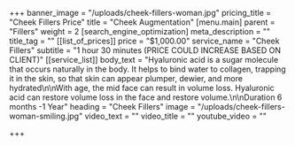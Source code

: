 +++
banner_image = "/uploads/cheek-fillers-woman.jpg"
pricing_title = "Cheek Fillers Price"
title = "Cheek Augmentation"
[menu.main]
parent = "Fillers"
weight = 2
[search_engine_optimization]
meta_description = ""
title_tag = ""
[[list_of_prices]]
price = "$1,000.00"
service_name = "Cheek Fillers"
subtitle = "1 hour 30 minutes (PRICE COULD INCREASE BASED ON CLIENT)"
[[service_list]]
body_text = "Hyaluronic acid is a sugar molecule that occurs naturally in the body. It helps to bind water to collagen, trapping it in the skin, so that skin can appear plumper, dewier, and more hydrated\n\nWith age, the mid face can result in volume loss. Hyaluronic acid can restore volume loss in the face and restore volume.\n\nDuration 6 months -1 Year"
heading = "Cheek Fillers"
image = "/uploads/cheek-fillers-woman-smiling.jpg"
video_text = ""
video_title = ""
youtube_video = ""

+++
